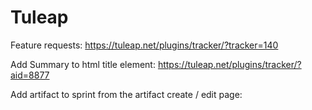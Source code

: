 # Tuleap

Feature requests: <https://tuleap.net/plugins/tracker/?tracker=140>

Add Summary to html title element: <https://tuleap.net/plugins/tracker/?aid=8877>

Add artifact to sprint from the artifact create / edit page: 
